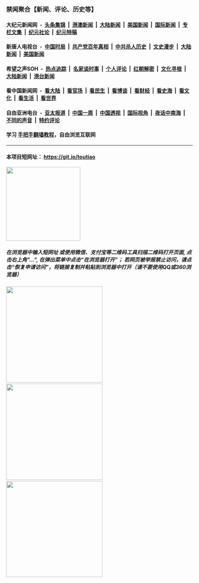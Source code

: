 ### 禁闻聚合【新闻、评论、历史等】

#### 大纪元新闻网 &nbsp;-&nbsp; [头条集锦](indexes/E头条集锦.md?t=02140302) &nbsp;|&nbsp; [港澳新闻](indexes/E港澳新闻.md?t=02140302)  &nbsp;|&nbsp; [大陆新闻](indexes/E大陆新闻.md?t=02140302) &nbsp;|&nbsp; [美国新闻](indexes/E美国新闻.md?t=02140302) &nbsp;|&nbsp; [国际新闻](indexes/E国际新闻.md?t=02140302) &nbsp;|&nbsp; [专栏文集](indexes/E专栏文集.md?t=02140302) &nbsp;|&nbsp; [纪元社论](indexes/E纪元社论.md?t=02140302) &nbsp;|&nbsp; [纪元特稿](indexes/E纪元特稿.md?t=02140302) 

#### 新唐人电视台 &nbsp;-&nbsp; [中国时局](indexes/N中国时局.md?t=02140302) &nbsp;|&nbsp; [共产党百年真相](indexes/N共产党百年真相.md?t=02140302) &nbsp;|&nbsp; [中共杀人历史](indexes/N中共杀人历史.md?t=02140302) &nbsp;|&nbsp; [文史漫步](indexes/N文史漫步.md?t=02140302) &nbsp;|&nbsp; [大陆新闻](indexes/N大陆新闻.md?t=02140302) &nbsp;|&nbsp; [美国新闻](indexes/N美国新闻.md?t=02140302)

#### 希望之声SOH &nbsp;-&nbsp; [热点追踪](indexes/H热点追踪.md?t=02140302) &nbsp;|&nbsp; [名家谈时事](indexes/H名家谈时事.md?t=02140302) &nbsp;|&nbsp; [个人评论](indexes/H个人评论.md?t=02140302)  &nbsp;|&nbsp; [红朝解密](indexes/H红朝解密.md?t=02140302) &nbsp;|&nbsp; [文化寻根](indexes/H文化寻根.md?t=02140302) &nbsp;|&nbsp; [大陆新闻](indexes/H大陆新闻.md?t=02140302) &nbsp;|&nbsp; [港台新闻](indexes/H港台新闻.md?t=02140302)

#### 看中国新闻网 &nbsp;-&nbsp; [看大陆](indexes/S看大陆.md?t=02140302) &nbsp;|&nbsp; [看官场](indexes/S看官场.md?t=02140302) &nbsp;|&nbsp; [看民生](indexes/S看民生.md?t=02140302)  &nbsp;|&nbsp; [看博谈](indexes/S看博谈.md?t=02140302) &nbsp;|&nbsp; [看财经](indexes/S看财经.md?t=02140302) &nbsp;|&nbsp; [看史海](indexes/S看史海.md?t=02140302) &nbsp;|&nbsp; [看文化](indexes/S看文化.md?t=02140302) &nbsp;|&nbsp; [看生活](indexes/S看生活.md?t=02140302) &nbsp;|&nbsp; [看世界](indexes/S看世界.md?t=02140302)

#### 自由亚洲电台 &nbsp;-&nbsp; [亚太报道](indexes/R亚太报道.md?t=02140302) &nbsp;|&nbsp; [中国一周](indexes/R中国一周.md?t=02140302) &nbsp;|&nbsp; [中国透视](indexes/R中国透视.md?t=02140302)  &nbsp;|&nbsp; [国际视角](indexes/R国际视角.md?t=02140302) &nbsp;|&nbsp; [夜话中南海](indexes/R夜话中南海.md?t=02140302) &nbsp;|&nbsp; [不同的声音](indexes/R不同的声音.md?t=02140302) &nbsp;|&nbsp; [特约评论](indexes/R特约评论.md?t=02140302)

#### 学习 [手把手翻墙教程](https://github.com/gfw-breaker/guides/wiki)，自由浏览互联网

----

#### 本项目短网址： https://git.io/toutiao
<img src="https://raw.githubusercontent.com/gfw-breaker/banned-news/master/scripts/img/qr.png" width="200px"/>  

##### 在浏览器中输入短网址 或使用微信、支付宝等二维码工具扫描二维码打开页面, 点击右上角"...", 在弹出菜单中点击“在浏览器打开”； 若网页被举报禁止访问，请点击“恢复申请访问”，将链接复制并粘贴到浏览器中打开（请不要使用QQ或360浏览器）

<img src="https://raw.githubusercontent.com/gfw-breaker/banned-news/master/scripts/img/1.png" width="260px"/> &nbsp; <img src="https://raw.githubusercontent.com/gfw-breaker/banned-news/master/scripts/img/2.png" width="260px"/> &nbsp; <img src="https://raw.githubusercontent.com/gfw-breaker/banned-news/master/scripts/img/3.png" width="260px"/>
